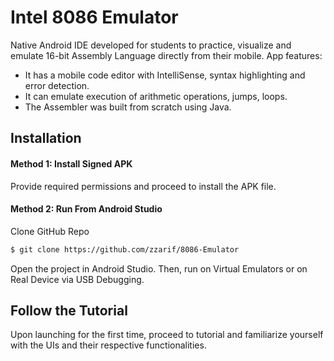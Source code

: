 # Intel 8086 Emulator
Native Android IDE developed for students to practice, visualize and emulate 16-bit Assembly Language directly from their mobile. App features:
* It has a mobile code editor with IntelliSense, syntax highlighting and error detection.
* It can emulate execution of arithmetic operations, jumps, loops.
* The Assembler was built from scratch using Java.
## Installation
#### Method 1: Install Signed APK
Provide required permissions and proceed to install the APK file.
#### Method 2: Run From Android Studio
Clone GitHub Repo
```bash
$ git clone https://github.com/zzarif/8086-Emulator
```
Open the project in Android Studio. Then, run on Virtual Emulators or on Real Device via USB Debugging.
## Follow the Tutorial
Upon launching for the first time, proceed to tutorial and familiarize yourself with the UIs and their respective functionalities.
